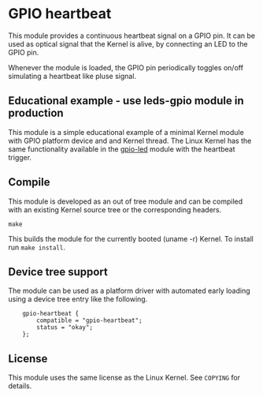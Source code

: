# GPIO heartbeat

This module provides a continuous heartbeat signal on a GPIO pin. It can be
used as optical signal that the Kernel is alive, by connecting an LED to the
GPIO pin.

Whenever the module is loaded, the GPIO pin periodically toggles on/off
simulating a heartbeat like pluse signal.

## Educational example - use leds-gpio module in production

This module is a simple educational example of a minimal Kernel module with GPIO
platform device and and Kernel thread. The Linux Kernel has the same
functionality available in the [gpio-led](http://lxr.free-electrons.com/source/Documentation/devicetree/bindings/leds/leds-gpio.txt) module
with the heartbeat trigger.

## Compile

This module is developed as an out of tree module and can be compiled with an
existing Kernel source tree or the corresponding headers.

```
make
```

This builds the module for the currently booted (uname -r) Kernel. To install
run `make install`.

## Device tree support

The module can be used as a platform driver with automated early loading using
a device tree entry like the following.

```
    gpio-heartbeat {
        compatible = "gpio-heartbeat";
        status = "okay";
    };
```

## License

This module uses the same license as the Linux Kernel. See `COPYING` for details.
